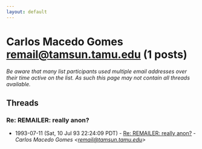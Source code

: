 ```yaml
---
layout: default
---
```


# Carlos Macedo Gomes <remail@tamsun.tamu.edu> (1 posts)

_Be aware that many list participants used multiple email addresses over their time active on the list. As such this page may not contain all threads available._

## Threads

### Re: REMAILER: really anon?
+ 1993-07-11 (Sat, 10 Jul 93 22:24:09 PDT) - [Re: REMAILER: really anon?](/archive/1993/07/2077035db2bfb2f874fa4bf7331bc5469982d5c25b0b74b236b9c72a700cba0c) - _Carlos Macedo Gomes \<remail@tamsun.tamu.edu\>_

